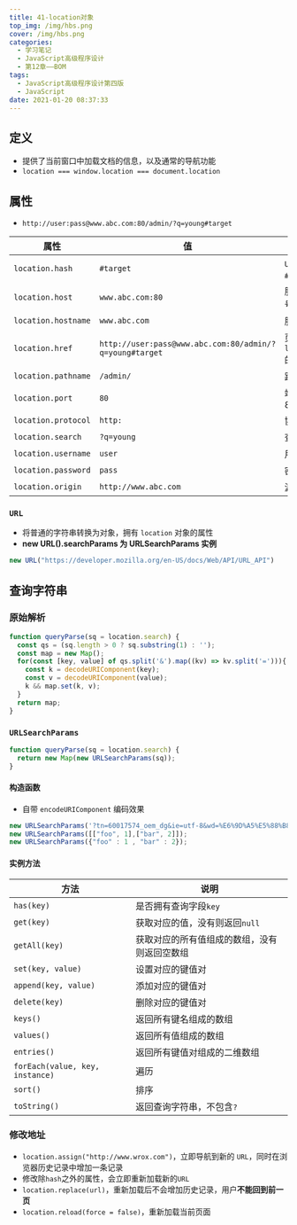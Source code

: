 ```yaml
---
title: 41-location对象
top_img: /img/hbs.png
cover: /img/hbs.png
categories:
  - 学习笔记
  - JavaScript高级程序设计
  - 第12章——BOM
tags:
  - JavaScript高级程序设计第四版
  - JavaScript
date: 2021-01-20 08:37:33
---
```


## 定义

- 提供了当前窗口中加载文档的信息，以及通常的导航功能
- `location === window.location === document.location`

## 属性

- `http://user:pass@www.abc.com:80/admin/?q=young#target`

| 属性                | 值                                                      | 说明                                             |
| ------------------- | ------------------------------------------------------- | ------------------------------------------------ |
| `location.hash`     | `#target`                                               | `URL` 的哈希地址(包含`#`)                        |
| `location.host`     | `www.abc.com:80`                                        | 服务器主机名及端口号                             |
| `location.hostname` | `www.abc.com`                                           | 服务器主机名                                     |
| `location.href`     | `http://user:pass@www.abc.com:80/admin/?q=young#target` | 页面完整的 `URL`，`location.toString()` 的返回值 |
| `location.pathname` | `/admin/`                                               | 路径名                                           |
| `location.port`     | `80`                                                    | 端口号，默认80(`https-443`)                      |
| `location.protocol` | `http:`                                                 | 协议名                                           |
| `location.search`   | `?q=young`                                              | 查询字符串                                       |
| `location.username` | `user`                                                  | 用户名                                           |
| `location.password` | `pass`                                                  | 密码                                             |
| `location.origin`   | `http://www.abc.com`                                    | 源地址，**只读**                                 |

### `URL`

- 将普通的字符串转换为对象，拥有 `location` 对象的属性
- **new URL().searchParams 为 URLSearchParams 实例**

```js
new URL("https://developer.mozilla.org/en-US/docs/Web/API/URL_API")
```

## 查询字符串

### 原始解析

```js
function queryParse(sq = location.search) {
  const qs = (sq.length > 0 ? sq.substring(1) : '');
  const map = new Map();
  for(const [key, value] of qs.split('&').map((kv) => kv.split('='))){
    const k = decodeURIComponent(key);
    const v = decodeURIComponent(value);
    k && map.set(k, v);
  }
  return map;
}
```

### `URLSearchParams`

```js
function queryParse(sq = location.search) {
  return new Map(new URLSearchParams(sq));
}
```

#### 构造函数

- 自带 `encodeURIComponent` 编码效果

```js
new URLSearchParams('?tn=60017574_oem_dg&ie=utf-8&wd=%E6%9D%A5%E5%88%B8');
new URLSearchParams([["foo", 1],["bar", 2]]);
new URLSearchParams({"foo" : 1 , "bar" : 2});
```

#### 实例方法

| 方法                            | 说明                                         |
| ------------------------------- | -------------------------------------------- |
| `has(key)`                      | 是否拥有查询字段`key`                        |
| `get(key)`                      | 获取对应的值，没有则返回`null`               |
| `getAll(key)`                   | 获取对应的所有值组成的数组，没有则返回空数组 |
| `set(key, value)`               | 设置对应的键值对                             |
| `append(key, value)`            | 添加对应的键值对                             |
| `delete(key)`                   | 删除对应的键值对                             |
| `keys()`                        | 返回所有键名组成的数组                       |
| `values()`                      | 返回所有值组成的数组                         |
| `entries()`                     | 返回所有键值对组成的二维数组                 |
| `forEach(value, key, instance)` | 遍历                                         |
| `sort()`                        | 排序                                         |
| `toString()`                    | 返回查询字符串，不包含`?`                    |

### 修改地址

- `location.assign("http://www.wrox.com")`，立即导航到新的 `URL`，同时在浏览器历史记录中增加一条记录
- 修改除`hash`之外的属性，会立即重新加载新的`URL`
- `location.replace(url)`，重新加载后不会增加历史记录，用户**不能回到前一页**
- `location.reload(force = false)`，重新加载当前页面